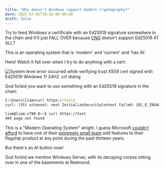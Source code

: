 ```yaml
---
title: "Why doesn't Windows support modern cryptography?"
date: 2025-07-01T19:35:00-00:00
draft: false
---
```


Try to feed Windows a certificate with an Ed25519 signature somewhere in the chain and it'll just FALL OVER because [CNG](https://learn.microsoft.com/en-us/windows/win32/seccng/) doesn't support Ed25519 AT ALL?

This is an operating system that is 'modern' and 'current' and 'has AI'.

Here! Watch it fall over when I try to do anything with a cert:

![System level error occurred while verifying trust X509 cert signed with Ed25519 Windows 11 24H2 .crt dialog](image.png)

God forbid you want to use something with an Ed25519 signature in the chain:

```cmd
C:\Users\liam>curl https://test/
curl: (35) schannel: next InitializeSecurityContext failed: SEC_E_INVALID_TOKEN (0x80090308) - The token supplied to the function is invalid
```

```sh
liam@liam-z790-0:~$ curl https://test
404 page not found
```

This is a "Modern Operating System" alright. I guess Microsoft [couldn't afford](https://www.google.com/search?q=microsoft+market+cap) to have one of their [extremely small team](https://news.microsoft.com/facts-about-microsoft/#EmploymentInfo) add features to their flagship product at any point during the past thirteen years.

But there's an AI button now!

God forbid we mention Windows Server, with its decaying corpse sitting over in one of the basements at Redmond.
